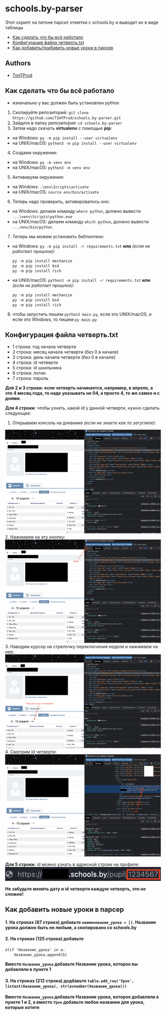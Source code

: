 # schools.by-parser
Этот скрипт на питоне парсит отметки с schools.by и выводит их в виде таблицы

- [Как сделать что бы всё работало](#как-сделать-что-бы-всё-работало)
- [Конфигурация файла четверть.txt](#конфигурация-файла-четвертьtxt)
- [Как добавить/прибавить новые уроки в парсер](#как-добавитьприбавить-новые-уроки-в-парсер)

## Authors

- [TimTProd](https://github.com/TImTProd)


## Как сделать что бы всё работало
- изначально у вас должен быть установлен python
1. Cкопируйте репозиторий: `git clone https://github.com/TImTProd/schools.by-parser.git`
2. Зайдите в папку репозитория: `cd schools.by-parser`
3. Затем надо скачать **virtualenv** с помощью **pip**: 
- на Windows: `py -m pip install --user virtualenv`
- на UNIX/macOS: `python3 -m pip install --user virtualenv`
4. Создаем окружение:
- на Windows: `py -m venv env`
- на UNIX/macOS: `python3 -m venv env`
5. Активируем окружение:
- на Windows: `.\env\Scripts\activate`
- на UNIX/macOS: `source env/bin/activate`
6. Теперь надо проверить, активировалось оно:
- на Windows: делаем команду `where python`, должно вывести `...\venv\Scripts\python.exe`
- на UNIX/macOS: делаем команду `which python`, должно вывести `.../env/bin/python`
7. Теперь мы можем установить библиотеки:
- на Windows: `py -m pip install -r requirements.txt` **или** *(если не работает прошлое)*:
    ```
    py -m pip install mechanize
    py -m pip install bs4
    py -m pip install rich
    ```
- на UNIX/macOS: `python3 -m pip install -r requirements.txt` **или** *(если не работает прошлое)*:
    ```
    py -m pip install mechanize
    py -m pip install bs4
    py -m pip install rich
    ```
8. чтобы запустить пишем `python3 main.py`, если это UNIX/macOS, и если это Windows, то пишем `py main.py`
<!-- end of the list -->
## Конфигурация файла четверть.txt
- 1 строка: год начала четверти
- 2 строка: месяц начала четверти (без 0 в начале)
- 3 строка: день начала четверти (без 0 в начале)
- 4 строка: id четверти
- 5 строка: id шкильника
- 6 строка: логин
- 7 строка: пароль
<!-- end of the list -->
**Для 2 и 3 строки: если четверть начинается, например, в апреле, а это 4 месяц года, то надо указывать не 04, а просто 4, то же самое и с днями.**
<!-- end of the list -->
**Для 4 строки:**
чтобы узнать, какой id у данной четверти, нужно сделать следующее:
1. Открываем консоль на дневнике *(если не знаете как то загуглите)*:
<img src="https://github.com/TImTProd/schools.by-parser/blob/main/images/%D0%A1%D0%BD%D0%B8%D0%BC%D0%BE%D0%BA%20%D1%8D%D0%BA%D1%80%D0%B0%D0%BD%D0%B0%202022-06-16%20%D0%B2%2015.12.43.png">
2. Нажимаем на эту кнопку:
<img src="https://github.com/TImTProd/schools.by-parser/blob/main/images/%D0%A1%D0%BD%D0%B8%D0%BC%D0%BE%D0%BA%20%D1%8D%D0%BA%D1%80%D0%B0%D0%BD%D0%B0%202022-06-16%20%D0%B2%2015.12.431.png">
3. Наводим курсор на стрелочку переключения недели и нажимаем на нее:
<img src="https://github.com/TImTProd/schools.by-parser/blob/main/images/%D0%A1%D0%BD%D0%B8%D0%BC%D0%BE%D0%BA%20%D1%8D%D0%BA%D1%80%D0%B0%D0%BD%D0%B0%202022-06-16%20%D0%B2%2015.22.28.png">
4. Смотрим id четверти:
<img src="https://github.com/TImTProd/schools.by-parser/blob/main/images/%D0%A1%D0%BD%D0%B8%D0%BC%D0%BE%D0%BA%20%D1%8D%D0%BA%D1%80%D0%B0%D0%BD%D0%B0%202022-06-16%20%D0%B2%2015.27.00.png">
<!-- end of the list -->

**Для 5 строки:** id можно узнать в адресной строке на профиле:
![ссылка](https://github.com/TImTProd/schools.by-parser/blob/main/images/%D0%A1%D0%BD%D0%B8%D0%BC%D0%BE%D0%BA%20%D1%8D%D0%BA%D1%80%D0%B0%D0%BD%D0%B0%202022-06-16%20%D0%B2%2015.51.56.png)
<!-- end of the list -->
**Не забудьте менять дату и id четверти каждую четверть, это не сложно!**

## Как добавить новые уроки в парсер
#### 1. На строках (87 строка) добавьте `наименование_урока = []`. **Название урока должно быть не любым, а скопировано со schools.by**
#### 2. На строках (125 строка) добавьте
 ```
 elif 'Название_урока' in a:
     Название_урока.append(b)
 ```
  **Вместо `Название_урока` добавьте Название урока, которое вы добавляли в пункте 1**
#### 3. На строках (212 строка) додбавьте `table.add_row('Урок', listext(Название_урока), str(avnumber(Название_урока)))`
  **Вместо `Название_урока` добавьте Название урока, которое добавляли в пункте 1 и 2, а вместо `Урок` добавьте любое название для урока, которые хотите** 
